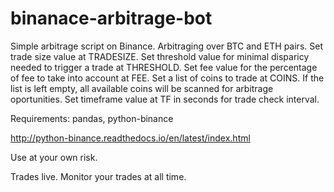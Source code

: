# binanace-arbitrage-bot

Simple arbitrage script on Binance.
Arbitraging over BTC and ETH pairs.
Set trade size value at TRADESIZE.
Set threshold value for minimal disparicy needed to trigger a trade at THRESHOLD.
Set fee value for the percentage of fee to take into account at FEE.
Set a list of coins to trade at COINS.
If the list is left empty, all available coins will be scanned for arbitrage oportunities.
Set timeframe value at TF in seconds for trade check interval.

Requirements: pandas, python-binance

http://python-binance.readthedocs.io/en/latest/index.html

Use at your own risk.

Trades live. Monitor your trades at all time.
